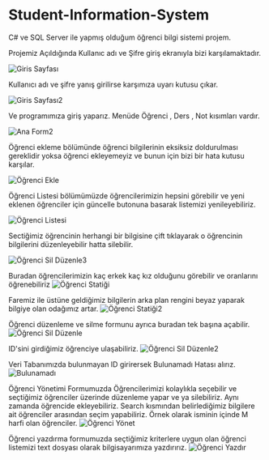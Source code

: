 # Student-Information-System
C# ve SQL Server ile yapmış olduğum öğrenci bilgi sistemi projem.

Projemiz Açıldığında Kullanıc adı ve Şifre giriş ekranıyla bizi karşılamaktadır.

![Giris Sayfası](https://user-images.githubusercontent.com/51914434/60217254-0096f700-9875-11e9-9e43-ace7ba9582e7.jpg)

Kullanıcı adı ve şifre yanış girilirse karşımıza uyarı kutusu çıkar.

![Giris Sayfası2](https://user-images.githubusercontent.com/51914434/60217556-ad717400-9875-11e9-952c-0b3512009a45.jpg)

Ve programımıza giriş yaparız. Menüde Öğrenci , Ders , Not kısımları vardır.

![Ana Form2](https://user-images.githubusercontent.com/51914434/60217607-d5f96e00-9875-11e9-97e3-e445384c2eed.jpg)

Öğrenci ekleme bölümünde öğrenci bilgilerinin eksiksiz doldurulması gereklidir yoksa öğrenci ekleyemeyiz ve bunun için bizi bir hata kutusu karşılar.


![Öğrenci Ekle](https://user-images.githubusercontent.com/51914434/60217618-dbef4f00-9875-11e9-93fa-d1ce64687231.jpg)

Öğrenci Listesi bölümümüzde öğrencilerimizin hepsini görebilir ve yeni eklenen öğrenciler için güncelle butonuna basarak listemizi yenileyebiliriz.

![Öğrenci Listesi](https://user-images.githubusercontent.com/51914434/60217633-df82d600-9875-11e9-8c87-0a44f5e783f9.jpg)

Sectiğimiz öğrencinin herhangi bir bilgisine çift tıklayarak o öğrencinin bilgilerini düzenleyebilir hatta silebilir.

![Öğrenci Sil Düzenle3](https://user-images.githubusercontent.com/51914434/60217665-ec9fc500-9875-11e9-8c23-d83f20a933da.jpg)

Buradan öğrencilerimizin kaç erkek kaç kız olduğunu görebilir ve oranlarını öğrenebiliriz
![Öğrenci Statiği](https://user-images.githubusercontent.com/51914434/60217667-ee698880-9875-11e9-996d-4a047affbdb1.jpg)

Faremiz ile üstüne geldiğimiz bilgilerin arka plan rengini beyaz yaparak bilgiye olan odağımız artar.
![Öğrenci Statiği2](https://user-images.githubusercontent.com/51914434/60217671-ef021f00-9875-11e9-85d2-8cee57b2d028.jpg)

Öğrenci düzenleme ve silme formunu ayrıca buradan tek başına açabilir.
![Öğrenci Sil Düzenle](https://user-images.githubusercontent.com/51914434/60217680-f3c6d300-9875-11e9-92df-edba2921146f.jpg)

ID'sini girdiğimiz öğrenciye ulaşabiliriz.
![Öğrenci Sil Düzenle2](https://user-images.githubusercontent.com/51914434/60217686-f5909680-9875-11e9-93d9-2c7cf03dd3ca.jpg)

Veri Tabanımızda bulunmayan ID girirersek Bulunamadı Hatası alırız.
![Bulunamadı](https://user-images.githubusercontent.com/51914434/60218640-9bdd9b80-9878-11e9-92f9-8f8b427b6bd5.jpg)

Öğrenci Yönetimi Formumuzda Öğrencilerimizi kolaylıkla seçebilir ve seçtiğimiz öğrenciler üzerinde düzenleme yapar ve ya silebiliriz. Aynı zamanda öğrencide ekleyebiliriz.
Search kısmından belirlediğimiz bilgilere ait öğrenciler arasından seçim yapabiliriz.
Örnek olarak isminin içinde M harfi olan öğrenciler.
![Öğrenci Yönet](https://user-images.githubusercontent.com/51914434/60217688-f6c1c380-9875-11e9-872f-10724e4151b6.jpg)

Öğrenci yazdırma formumuzda seçtiğimiz kriterlere uygun olan öğrenci listemizi text dosyası olarak bilgisayarımıza yazdırırız.
![Öğrenci Yazdır](https://user-images.githubusercontent.com/51914434/60217694-f7f2f080-9875-11e9-82c7-d17cbd4b5f5f.jpg)

